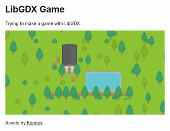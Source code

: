 # LibGDX Game

Trying to make a game with LibGDX

![](screenshot.png)

Assets by [Kenney](http://kenney.nl)

